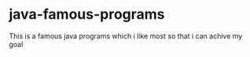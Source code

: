 # java-famous-programs
This is a famous java programs which i like most so that i can achive my goal 
